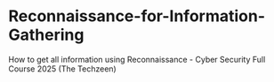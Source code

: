 # Reconnaissance-for-Information-Gathering
How to get all information using Reconnaissance - Cyber Security Full Course 2025 (The Techzeen)
